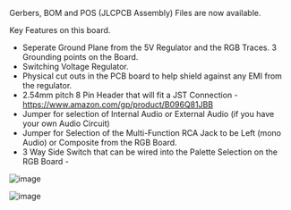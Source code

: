 Gerbers, BOM and POS (JLCPCB Assembly) Files are now available.

Key Features on this board.
- Seperate Ground Plane from the 5V Regulator and the RGB Traces.  3 Grounding points on the Board. 
- Switching Voltage Regulator. 
- Physical cut outs in the PCB board to help shield against any EMI from the regulator.
- 2.54mm pitch 8 Pin Header that will fit a JST Connection -  https://www.amazon.com/gp/product/B096Q81JBB
- Jumper for selection of Internal Audio or External Audio (if you have your own Audio Circuit)
- Jumper for Selection of the Multi-Function RCA Jack to be Left (mono Audio) or Composite from the RGB Board.
- 3 Way Side Switch that can be wired into the Palette Selection on the RGB Board - 

![image](https://user-images.githubusercontent.com/70423454/186765197-ad553ddd-35f1-48db-b001-a405b71ebd25.png)


![image](https://user-images.githubusercontent.com/70423454/186766549-e20e6fe1-e165-44ac-8826-bfd8c546e7c3.png)
